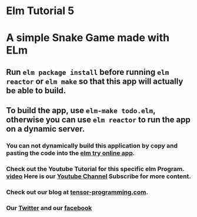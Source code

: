 # Elm Tutorial 5
# A simple Snake Game made with ELm

## Run `elm package install` before running `elm reactor` or `elm make` so that this app will actually be able to build. 
## To build the app, use `elm-make todo.elm`, otherwise you can use `elm reactor` to run the app on a dynamic server. 

### You can not dynamically build this application by copy and pasting the code into the [elm try online app](http://elm-lang.org/try). 

### Check out the Youtube Tutorial for this specific elm Program. [video](https://youtu.be/okt6-T0IiNI) Here is our [Youtube Channel](https://www.youtube.com/channel/UCYqCZOwHbnPwyjawKfE21wg) Subscribe for more content.

### Check out our blog at [tensor-programming.com](http://tensor-programming.com/).

### Our [Twitter](https://twitter.com/TensorProgram) and our [facebook](https://www.facebook.com/Tensor-Programming-1197847143611799/) 
